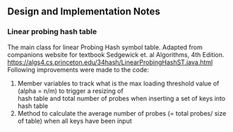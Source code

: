 ## Design and Implementation Notes
### Linear probing hash table
The main class for linear Probing Hash symbol table. Adapted from companions website for textbook Sedgewick et. al Algorithms, 4th Edition. https://algs4.cs.princeton.edu/34hash/LinearProbingHashST.java.html                                               
Following improvements were made to the code:                                                                    
 1.  Member variables to track what is the max loading threshold value of (alpha = n/m) to trigger a resizing of   
    hash table and total number of probes when inserting a set of keys into hash table                            
 2.  Method to calculate the average number of probes (= total probes/ size of table) when all keys have been input

